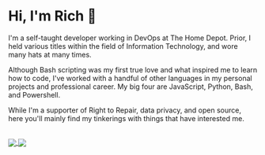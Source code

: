 # Hi, I'm Rich 👋
I'm a self-taught developer working in DevOps at The Home Depot. Prior, I held various titles within the field of Information Technology, and wore many hats at many times.

Although Bash scripting was my first true love and what inspired me to learn how to code, I've worked with a handful of other languages in my personal projects and professional career. My big four are JavaScript, Python, Bash, and Powershell.

While I'm a supporter of Right to Repair, data privacy, and open source, here you'll mainly find my tinkerings with things that have interested me.

<br>
<a href="https://github.com/hudsononhere">
  <img align="center" src="https://github-readme-stats.vercel.app/api?username=hudsononhere&count_private=true&show_icons=true&theme=transparent&hide_border=true" />
</a>
<a href="https://github.com/HudsonOnHere?tab=repositories">
  <img align="center" src="https://github-readme-stats.vercel.app/api/top-langs/?username=hudsononhere&layout=compact&count_private=true&langs_count=10&theme=transparent&hide_border=true&card_width=350" />
</a>

